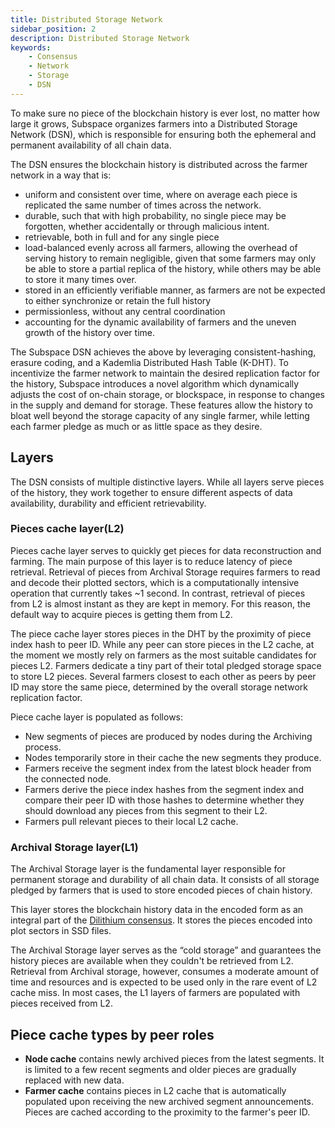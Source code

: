 ```yaml
---
title: Distributed Storage Network
sidebar_position: 2
description: Distributed Storage Network
keywords:
    - Consensus
    - Network
    - Storage
    - DSN
---
```

To make sure no piece of the blockchain history is ever lost, no matter how large it grows, Subspace organizes farmers into a Distributed Storage Network (DSN), which is responsible for ensuring both the ephemeral and permanent availability of all chain data.

The DSN ensures the blockchain history is distributed across the farmer network in a way that is:
- uniform and consistent over time, where on average each piece is replicated the same number of times across the network.
- durable, such that with high probability, no single piece may be forgotten,
whether accidentally or through malicious intent. 
- retrievable, both in full and for any single piece
- load-balanced evenly across all farmers, allowing the overhead of serving history to remain negligible, given that some farmers may only be able to store a partial replica of the history, while others may be able to store it many times over.
- stored in an efficiently verifiable manner, as farmers are not be expected to either synchronize or retain the full history
- permissionless, without any central coordination
- accounting for the dynamic availability of farmers and the uneven growth of the history over time.

The Subspace DSN achieves the above by leveraging consistent-hashing, erasure coding, and a Kademlia Distributed Hash Table (K-DHT). To incentivize the farmer network to maintain the desired replication factor for the history, Subspace introduces a novel algorithm which dynamically adjusts the cost of on-chain storage, or blockspace, in response to changes in the supply and demand for storage. These features allow the history to bloat well beyond the storage capacity of any single farmer, while letting each farmer pledge as much or as little space as they desire. 

## Layers

The DSN consists of multiple distinctive layers. While all layers serve pieces of the history, they work together to ensure different aspects of data availability, durability and efficient retrievability.

### Pieces cache layer(L2)

Pieces cache layer serves to quickly get pieces for data reconstruction and farming. The main purpose of this layer is to reduce latency of piece retrieval. Retrieval of pieces from Archival Storage requires farmers to read and decode their plotted sectors, which is a computationally intensive operation that currently takes ~1 second. In contrast, retrieval of pieces from L2 is almost instant as they are kept in memory. For this reason, the default way to acquire pieces is getting them from L2.

The piece cache layer stores pieces in the DHT by the proximity of piece index hash to peer ID. While any peer can store pieces in the L2 cache, at the moment we mostly rely on farmers as the most suitable candidates for pieces L2. Farmers dedicate a tiny part of their total pledged storage space to store L2 pieces. Several farmers closest to each other as peers by peer ID may store the same piece, determined by the overall storage network replication factor.

Piece cache layer is populated as follows:
- New segments of pieces are produced by nodes during the Archiving process. 
- Nodes temporarily store in their cache the new segments they produce.
- Farmers receive the segment index from the latest block header from the connected node. 
- Farmers derive the piece index hashes from the segment index and compare their peer ID with those hashes to determine whether they should download any pieces from this segment to their L2. 
- Farmers pull relevant pieces to their local L2 cache.

### Archival Storage layer(L1)

The Archival Storage layer is the fundamental layer responsible for permanent storage and durability of all chain data. It consists of all storage pledged by farmers that is used to store encoded pieces of chain history.

This layer stores the blockchain history data in the encoded form as an integral part of the [Dilithium consensus](/docs/category/dilithium-consensus). It stores the pieces encoded into plot sectors in SSD files. 

The Archival Storage layer serves as the “cold storage” and guarantees the history pieces are available when they couldn't be retrieved from L2. Retrieval from Archival storage, however, consumes a moderate amount of time and resources and is expected to be used only in the rare event of L2 cache miss. 
In most cases, the L1 layers of farmers are populated with pieces received from L2.

<!-- ![DSNLayers](../../../src/Images/DSN_Layers.png) -->

## Piece cache types by peer roles

- **Node cache** contains newly archived pieces from the latest segments. It is limited to a few recent segments and older pieces are gradually replaced with new data.
- **Farmer cache** contains pieces in L2 cache that is automatically populated upon receiving the new archived segment announcements. Pieces are cached according to the proximity to the farmer's peer ID. 